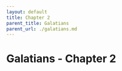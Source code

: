 ```yaml
---
layout: default
title: Chapter 2
parent_title: Galatians
parent_url: ./galatians.md
---
```


# Galatians - Chapter 2
